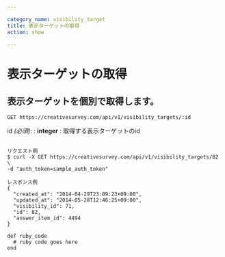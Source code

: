 ```yaml
---

category_name: visibility_target
title: 表示ターゲットの取得
action: show

---
```


# 表示ターゲットの取得

## 表示ターゲットを個別で取得します。

`GET https://creativesurvey.com/api/v1/visibility_targets/:id`

id _(必須)_:
: __integer__
: 取得する表示ターゲットのid

~~~

リクエスト例
$ curl -X GET https://creativesurvey.com/api/v1/visibility_targets/82 \
-d "auth_token=sample_auth_token"

レスポンス例
{
  "created_at": "2014-04-29T23:09:23+09:00",
  "updated_at": "2014-05-28T12:46:25+09:00",
  "visibility_id": 71,
  "id": 82,
  "answer_item_id": 4494
}

~~~

~~~
def ruby_code
  # ruby code goes here
end
~~~

